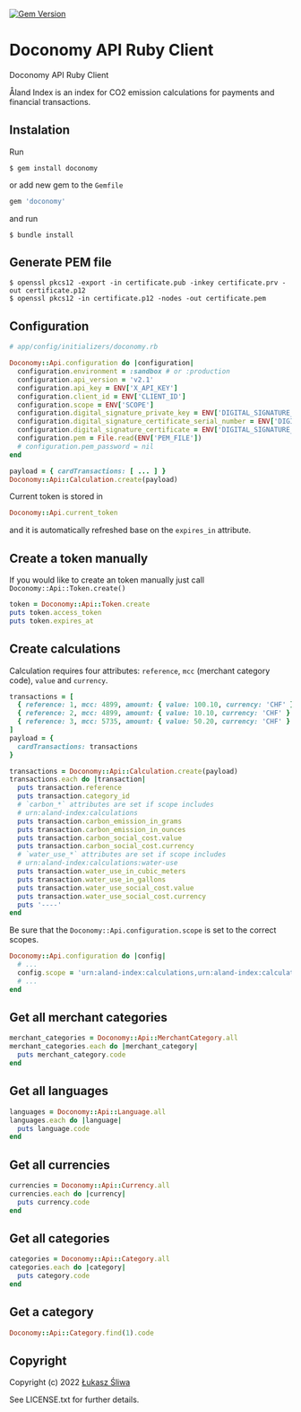 [![Gem Version](https://badge.fury.io/rb/doconomy.svg)](https://badge.fury.io/rb/doconomy)

# Doconomy API Ruby Client

Doconomy API Ruby Client

Åland Index is an index for CO2 emission calculations for payments and financial transactions.

## Instalation

Run

```shell
$ gem install doconomy
```

or add new gem to the `Gemfile`

```ruby
gem 'doconomy'
```

and run

```shell
$ bundle install
```

## Generate PEM file

```shell
$ openssl pkcs12 -export -in certificate.pub -inkey certificate.prv -out certificate.p12
$ openssl pkcs12 -in certificate.p12 -nodes -out certificate.pem
```

## Configuration

```ruby
# app/config/initializers/doconomy.rb

Doconomy::Api.configuration do |configuration|
  configuration.environment = :sandbox # or :production
  configuration.api_version = 'v2.1'
  configuration.api_key = ENV['X_API_KEY']
  configuration.client_id = ENV['CLIENT_ID']
  configuration.scope = ENV['SCOPE']
  configuration.digital_signature_private_key = ENV['DIGITAL_SIGNATURE_PRIVATE_KEY']
  configuration.digital_signature_certificate_serial_number = ENV['DIGITAL_SIGNATURE_CERTIFICATE_SERIAL_NUMBER']
  configuration.digital_signature_certificate = ENV['DIGITAL_SIGNATURE_CERTIFICATE']
  configuration.pem = File.read(ENV['PEM_FILE'])
  # configuration.pem_password = nil
end

payload = { cardTransactions: [ ... ] }
Doconomy::Api::Calculation.create(payload)

```

Current token is stored in

```ruby
Doconomy::Api.current_token
```

and it is automatically refreshed base on the `expires_in` attribute.

## Create a token manually

If you would like to create an token manually just call `Doconomy::Api::Token.create()`

```ruby
token = Doconomy::Api::Token.create
puts token.access_token
puts token.expires_at
```

## Create calculations

Calculation requires four attributes: `reference`, `mcc` (merchant category code), `value` and `currency`.

```ruby
transactions = [
  { reference: 1, mcc: 4899, amount: { value: 100.10, currency: 'CHF' } },
  { reference: 2, mcc: 4899, amount: { value: 10.10, currency: 'CHF' } },
  { reference: 3, mcc: 5735, amount: { value: 50.20, currency: 'CHF' } }
]
payload = {
  cardTransactions: transactions
}

transactions = Doconomy::Api::Calculation.create(payload)
transactions.each do |transaction|
  puts transaction.reference
  puts transaction.category_id
  # `carbon_*` attributes are set if scope includes 
  # urn:aland-index:calculations
  puts transaction.carbon_emission_in_grams
  puts transaction.carbon_emission_in_ounces
  puts transaction.carbon_social_cost.value
  puts transaction.carbon_social_cost.currency
  # `water_use_*` attributes are set if scope includes 
  # urn:aland-index:calculations:water-use
  puts transaction.water_use_in_cubic_meters
  puts transaction.water_use_in_gallons
  puts transaction.water_use_social_cost.value
  puts transaction.water_use_social_cost.currency
  puts '----'
end
```

Be sure that the `Doconomy::Api.configuration.scope` is set to the correct scopes.

```ruby
Doconomy::Api.configuration do |config|
  # ...
  config.scope = 'urn:aland-index:calculations,urn:aland-index:calculations:water-use'
  # ...
end
```

## Get all merchant categories

```ruby
merchant_categories = Doconomy::Api::MerchantCategory.all
merchant_categories.each do |merchant_category|
  puts merchant_category.code
end
```

## Get all languages

```ruby
languages = Doconomy::Api::Language.all
languages.each do |language|
  puts language.code
end
```

## Get all currencies

```ruby
currencies = Doconomy::Api::Currency.all
currencies.each do |currency|
  puts currency.code
end
```

## Get all categories

```ruby
categories = Doconomy::Api::Category.all
categories.each do |category|
  puts category.code
end
```

## Get a category

```ruby
Doconomy::Api::Category.find(1).code
```

## Copyright

Copyright (c) 2022 [Łukasz Śliwa](http://lukaszsliwa.com) 

See LICENSE.txt for further details.

